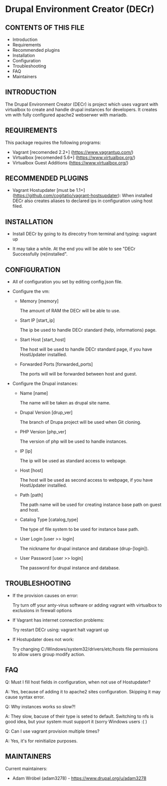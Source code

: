 Drupal Environment Creator (DECr)
=================================


CONTENTS OF THIS FILE
---------------------
   
 * Introduction
 * Requirements
 * Recommended plugins
 * Installation
 * Configuration
 * Troubleshooting
 * FAQ
 * Maintainers


INTRODUCTION
------------

The Drupal Environment Creator (DECr) is project which uses vagrant with virtualbox to create and handle drupal instances for developers. It creates vm with fully configured apache2 webserwer with mariadb.


REQUIREMENTS
------------

This package requires the following programs:

 * Vagrant [recomended 2.2+] (https://www.vagrantup.com/)
 * Virtualbox [recomended 5.6+] (https://www.virtualbox.org/)
 * Virtualbox Guest Additions (https://www.virtualbox.org/)
 
 
RECOMMENDED PLUGINS
-------------------

 * Vagrant Hostupdater [must be 1.1+] (https://github.com/cogitatio/vagrant-hostsupdater):
   When installed DECr also creates aliases to declared ips in configuration using host filed.
   

INSTALLATION
------------
 
 * Install DECr by going to its direcotry from terminal and typing:
   vagrant up
   
 * It may take a while. At the end you will be able to see "DECr Successfully (re)installed".
 
 
CONFIGURATION
-------------
 
 * All of configuration you set by editing config.json file.
 
 * Configure the vm:

   - Memory [memory]

     The amount of RAM the DECr will be able to use.

   - Start IP [start_ip]

     The ip be used to handle DECr standard (help, informations) page.

   - Start Host [start_host]

     The host will be used to handle DECr standard page, if you have HostUpdater installled.
	 
   - Forwarded Ports [forwarded_ports]

     The ports will will be forwarded between host and guest.

 * Configure the Drupal instances:
 
   - Name [name]
   
     The name will be taken as drupal site name.
	 
   - Drupal Version [drup_ver]
   
     The branch of Drupa project will be used when Git cloning.
	 
   - PHP Version [php_ver]
   
     The version of php will be used to handle instances.
	 
   - IP [ip]
   
	 The ip will be used as standard access to webpage.
	 
   - Host [host]
   
     The host will be used as second access to webpage, if you have HostUpdater installled.
	 
   - Path [path]
   
     The path name will be used for creating instance base path on guest and host.
	 
   - Catalog Type [catalog_type]
   
     The type of file system to be used for instance base path.
	 
   - User Login [user >> login]
   
	 The nickname for drupal instance and database (drup-[login]).
	 
   - User Password [user >> login]
   
	 The password for drupal instance and database.
	
	
TROUBLESHOOTING
---------------

 * If the provision causes on error:

   Try turn off your anty-virus software or adding vagrant with virtualbox to exclusions in firewall options
   
 * If Vagrant has internet connection problems:
 
   Try restart DECr using:
   vagrant halt
   vagrant up
   
 * If Hostupdater does not work:
 
   Try changing C:/Windows/system32/drivers/etc/hosts file permissions to allow users group modify action.
   

FAQ
---

Q: Must I fill host fields in configuration, when not use of Hostupdater?

A: Yes, because of adding it to apache2 sites configuration. Skipping it may cause syntax error.

Q: Why instances works so slow?!

A: They slow, bacuse of their type is seted to default. Switching to nfs is good idea, but your system must support it (sorry Windows users :( )

Q: Can I use vagrant provision multiple times?

A: Yes, it's for reinitialize purposes.
   
   
MAINTAINERS
-----------

Current maintainers:
 * Adam Wróbel (adam3278) - https://www.drupal.org/u/adam3278